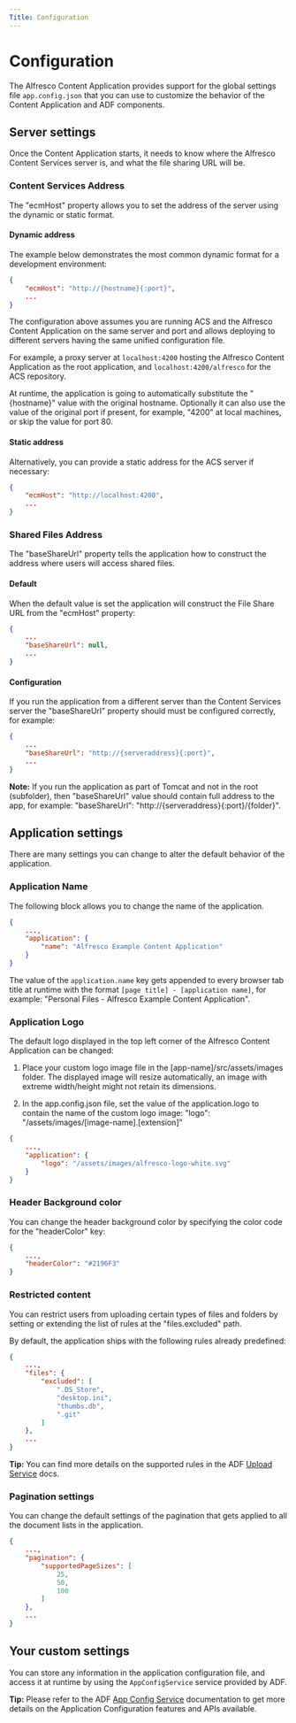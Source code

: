 ```yaml
---
Title: Configuration
---
```


# Configuration

The Alfresco Content Application provides support for the global settings file `app.config.json` that you can use to customize the behavior of the Content Application and ADF components.

## Server settings

Once the Content Application starts, it needs to know where the Alfresco Content Services server is, and what the file sharing URL will be.

### Content Services Address

The "ecmHost" property allows you to set the address of the server using the dynamic or static format.

#### Dynamic address

The example below demonstrates the most common dynamic format for a development environment:

```json
{
    "ecmHost": "http://{hostname}{:port}",
    ...
}
```

The configuration above assumes you are running ACS and the Alfresco Content Application on the same server and port
and allows deploying to different servers having the same unified configuration file.

For example, a proxy server at `localhost:4200` hosting the Alfresco Content Application as the root application,
and `localhost:4200/alfresco` for the ACS repository.

At runtime, the application is going to automatically substitute the "{hostname}" value with the original hostname.
Optionally it can also use the value of the original port if present, for example, "4200" at local machines, or skip the value for port 80.

#### Static address

Alternatively, you can provide a static address for the ACS server if necessary:

```json
{
    "ecmHost": "http://localhost:4200",
    ...
}
```

### Shared Files Address

The "baseShareUrl" property tells the application how to construct the address where users will access shared files.

#### Default

When the default value is set the application will construct the File Share URL from the "ecmHost" property: 

```json
{
    ...
    "baseShareUrl": null,
    ...
}
```

#### Configuration

If you run the application from a different server than the Content Services server the "baseShareUrl" property should must be configured correctly, for example:

```json
{
    ...
    "baseShareUrl": "http://{serveraddress}{:port}",
    ...
}
```

**Note:** If you run the application as part of Tomcat and not in the root (subfolder), then "baseShareUrl" value should contain full address to the app, for example: "baseShareUrl": "http://{serveraddress}{:port}/{folder}".

## Application settings

There are many settings you can change to alter the default behavior of the application.

### Application Name

The following block allows you to change the name of the application.

```json
{
    ...,
    "application": {
        "name": "Alfresco Example Content Application"
    }
}
```

The value of the `application.name` key gets appended to every browser tab title at runtime
with the format `[page title] - [application name]`,
for example: "Personal Files - Alfresco Example Content Application".

### Application Logo

The default logo displayed in the top left corner of the Alfresco Content Application can be changed:

1. Place your custom logo image file in the [app-name]/src/assets/images folder. The displayed image will resize automatically, an image with extreme width/height might not retain its dimensions.

2. In the app.config.json file, set the value of the application.logo to contain the name of the custom logo image: "logo": "/assets/images/[image-name].[extension]"


```json
{
    ...,
    "application": {
        "logo": "/assets/images/alfresco-logo-white.svg"
    }
}
```

### Header Background color

You can change the header background color by specifying the color code for the "headerColor" key:

```json
{
    ...,
    "headerColor": "#2196F3"
}
```

### Restricted content

You can restrict users from uploading certain types of files and folders by setting or extending the list of rules at the "files.excluded" path.

By default, the application ships with the following rules already predefined:

```json
{
    ...,
    "files": {
        "excluded": [
            ".DS_Store",
            "desktop.ini",
            "thumbs.db",
            ".git"
        ]
    },
    ...
}
```

**Tip:** You can find more details on the supported rules in the ADF [Upload Service](https://www.alfresco.com/abn/adf/docs/core/upload.service/) docs.

### Pagination settings

You can change the default settings of the pagination that gets applied to all the document lists in the application.

```json
{
    ...,
    "pagination": {
        "supportedPageSizes": [
            25,
            50,
            100
        ]
    },
    ...
}
```

## Your custom settings

You can store any information in the application configuration file, and access it at runtime by using the `AppConfigService` service provided by ADF.

**Tip:** Please refer to the ADF
[App Config Service](https://www.alfresco.com/abn/adf/docs/core/app-config.service/) documentation to get more details on the Application Configuration features and APIs available.
